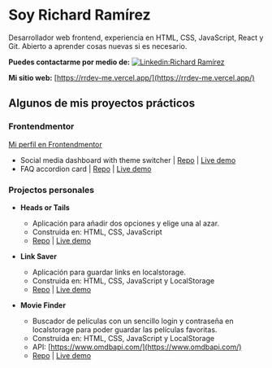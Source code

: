 # Soy Richard Ramírez 

Desarrollador web frontend, experiencia en HTML, CSS, JavaScript, React y Git. Abierto a aprender cosas nuevas si es necesario.

**Puedes contactarme por medio de:** [![Linkedin:Richard Ramírez](https://img.shields.io/badge/-Richard%20Ramirez-blue?style=flat-square&logo=Linkedin&logoColor=white&link=https://www.linkedin.com/in/rr-dev/)](https://www.linkedin.com/in/rr-dev/)

**Mi sitio web:** [https://rrdev-me.vercel.app/](https://rrdev-me.vercel.app/)


## Algunos de mis proyectos prácticos

### Frontendmentor

[Mi perfil en Frontendmentor](https://www.frontendmentor.io/profile/rr69sport)

- Social media dashboard with theme switcher | [Repo](https://github.com/frontendmentor-challenge-repos/social-media-dashboard-with-theme-switcher) | [Live demo](https://frontendmentor-challenge-repos.github.io/social-media-dashboard-with-theme-switcher/)
- FAQ accordion card | [Repo](https://github.com/frontendmentor-challenge-repos/faq-accordion) | [Live demo](https://frontendmentor-challenge-repos.github.io/faq-accordion/)

### Projectos personales

- **Heads or Tails**
  - Aplicación para añadir dos opciones y elige una al azar.
  - Construida en: HTML, CSS, JavaScript
  - [Repo](https://github.com/rr69sport/heads-or-tails) | [Live demo](https://rr69sport.github.io/heads-or-tails/)

- **Link Saver** 
  - Aplicación para guardar links en localstorage.
  - Construida en: HTML, CSS, JavaScript y LocalStorage
  - [Repo](https://github.com/rr69sport/link-saver) | [Live demo](https://rr69sport.github.io/link-saver/)

- **Movie Finder**
  - Buscador de películas con un sencillo login y contraseña en localstorage para poder guardar las películas favoritas.
  - Construida en: HTML, CSS, JavaScript y LocalStorage 
  - API: [https://www.omdbapi.com/](https://www.omdbapi.com/)
  - [Repo](https://github.com/rr69sport/movie-finder) | [Live demo](https://rr69sport.github.io/movie-finder/)
